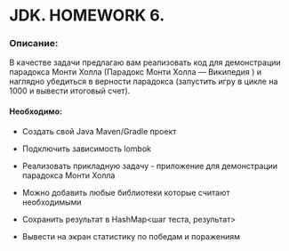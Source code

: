 # JDK. HOMEWORK 6.

### Описание:

В качестве задачи предлагаю вам реализовать код для демонстрации парадокса Монти Холла (Парадокс Монти Холла — Википедия ) и наглядно убедиться в верности парадокса
(запустить игру в цикле на 1000 и вывести итоговый счет).

#### Необходимо:

- Создать свой Java Maven/Gradle проект
- Подключить зависимость lombok

- Реализовать прикладную задачу - приложение для демонстрации парадокса Монти Холла

- Можно добавить любые библиотеки которые считают необходимыми

- Сохранить результат в HashMap<шаг теста, результат>

- Вывести на экран статистику по победам и поражениям